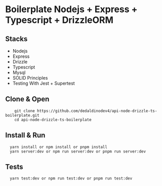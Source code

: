 # Boilerplate Nodejs + Express + Typescript + DrizzleORM

## Stacks
* Nodejs
* Express
* Drizzle
* Typescript
* Mysql
* SOLID Principles
* Testing With Jest + Supertest

## Clone & Open
```
    git clone https://github.com/dedaldinodev4/api-node-drizzle-ts-boilerplate.git
    cd api-node-drizzle-ts-boilerplate
```
## Install & Run
```
  yarn install or npm install or pnpm install
  yarn server:dev or npm run server:dev or pnpm run server:dev
```
## Tests
```
  yarn test:dev or npm run test:dev or pnpm run test:dev
```

